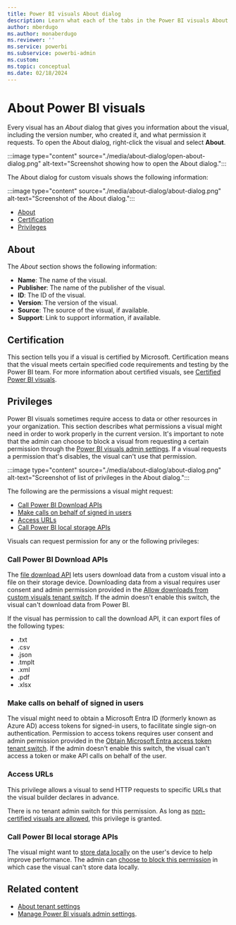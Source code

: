 ```yaml
---
title: Power BI visuals About dialog
description: Learn what each of the tabs in the Power BI visuals About dialog describes and what each permission setting does.
author: mberdugo
ms.author: monaberdugo
ms.reviewer: ''
ms.service: powerbi
ms.subservice: powerbi-admin
ms.custom:
ms.topic: conceptual
ms.date: 02/18/2024
---
```


# About Power BI visuals

Every visual has an *About* dialog that gives you information about the visual, including the version number, who created it, and what permission it requests. To open the About dialog, right-click the visual and select **About**.

:::image type="content" source="./media/about-dialog/open-about-dialog.png" alt-text="Screenshot showing how to open the About dialog.":::

The About dialog for custom visuals shows the following information:

:::image type="content" source="./media/about-dialog/about-dialog.png" alt-text="Screenshot of the About dialog.":::

* [About](#about)
* [Certification](#certification)
* [Privileges](#privileges)

## About

The *About* section shows the following information:

* **Name**: The name of the visual.
* **Publisher**: The name of the publisher of the visual.
* **ID**: The ID of the visual.
* **Version**: The version of the visual.
* **Source**: The source of the visual, if available.
* **Support**: Link to support information, if available.

## Certification

This section tells you if a visual is certified by Microsoft. Certification means that the visual meets certain specified code requirements and testing by the Power BI team.
For more information about certified visuals, see [Certified Power BI visuals](./power-bi-custom-visuals-certified.md).

## Privileges

Power BI visuals sometimes require access to data or other resources in your organization. This section describes what permissions a visual might need in order to work properly in the current version.
It's important to note that the admin can choose to block a visual from requesting a certain permission through the [Power BI visuals admin settings](/fabric/admin/organizational-visuals). If a visual requests a permission that's disables, the visual can't use that permission.

:::image type="content" source="./media/about-dialog/about-dialog.png" alt-text="Screenshot of list of privileges in the About dialog.":::

The following are the permissions a visual might request:

* [Call Power BI Download APIs](#call-power-bi-download-apis)
* [Make calls on behalf of signed in users](#make-calls-on-behalf-of-signed-in-users)
* [Access URLs](#access-urls)
* [Call Power BI local storage APIs](#call-power-bi-local-storage-apis)

Visuals can request permission for any or the following privileges:

### Call Power BI Download APIs

The [file download API](./file-download-api.md) lets users download data from a custom visual into a file on their storage device. Downloading data from a visual requires user consent and admin permission provided in the [Allow downloads from custom visuals tenant switch](/fabric/admin/organizational-visuals#export-data-to-file). If the admin doesn't enable this switch, the visual can't download data from Power BI.

If the visual has permission to call the download API, it can export files of the following types:

* .txt
* .csv
* .json
* .tmplt
* .xml
* .pdf
* .xlsx

### Make calls on behalf of signed in users

The visual might need to obtain a Microsoft Entra ID (formerly known as Azure AD) access tokens for signed-in users, to facilitate single sign-on authentication. Permission to access tokens requires user consent and admin permission provided in the [Obtain Microsoft Entra access token tenant switch](/fabric/admin/organizational-visuals#obtain-microsoft-entra-access-token). If the admin doesn't enable this switch, the visual can't access a token or make API calls on behalf of the user.

### Access URLs

This privilege allows a visual to send HTTP requests to specific URLs that the visual builder declares in advance.

There is no tenant admin switch for this permission. As long as [non-certified visuals are allowed](/fabric/admin/organizational-visuals#certified-power-bi-visuals), this privilege is granted.

### Call Power BI local storage APIs

The visual might want to [store data locally](./local-storage.md) on the user's device to help improve performance. The admin can [choose to block this permission](/fabric/admin/organizational-visuals#local-storage) in which case the visual can't store data locally.

## Related content

* [About tenant settings](/fabric/admin/tenant-settings-index)
* [Manage Power BI visuals admin settings](/fabric/admin/organizational-visuals).
